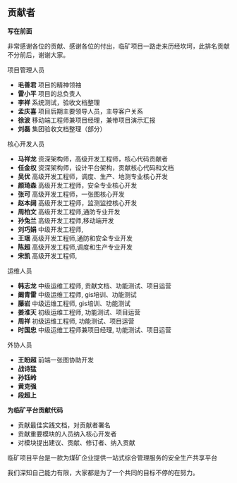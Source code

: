 
## 贡献者


**写在前面**

非常感谢各位的贡献、感谢各位的付出，临矿项目一路走来历经坎坷，此排名贡献不分前后，谢谢大家。

项目管理人员

- **毛善君** 项目的精神领袖
- **雷小平** 项目的总负责人
- **李祥** 系统测试，验收文档整理
- **孟庆喜** 项目后期主要领导人员，主导客户关系
- **徐波** 移动端工程师兼项目经理，兼带项目演示汇报
- **刘磊** 集团验收文档整理（部分）



核心开发人员

- **马祥龙** 资深架构师，高级开发工程师，核心代码贡献者
- **任金权** 资深架构师，设计平台架构，贡献核心代码和文档
- **吴优** 高级开发工程师，调度、生产、地测专业核心开发
- **颜琦森** 高级开发工程师，安全专业核心开发
- **张可** 高级开发工程师，一张图核心开发
- **赵本阔** 高级开发工程师，监测监控核心开发
- **周柏文** 高级开发工程师,通防专业开发
- **孙兔兰** 高级开发工程师,移动端开发
- **刘巧娟** 中级开发工程师,
- **王瑶** 高级开发工程师,通防和安全专业开发
- **陈超** 高级开发工程师,调度和生产专业开发
- **宋凯** 高级开发工程师,


运维人员

- **韩志龙** 中级运维工程师, 贡献文档、功能测试、项目运营
- **阚青雷** 中级运维工程师, gis培训、功能测试
- **藤岩** 中级运维工程师, gis培训、功能测试
- **姜淮天** 初级运维工程师, 功能测试、项目运营
- **周祥** 初级运维工程师, 功能测试、项目运营
- **时国忠** 中级运维工程师兼项目经理, 功能测试、项目运营

外协人员

- **王盼超** 前端一张图协助开发
- **战诗猛** 
- **孙钰岭** 
- **黄克强**
- **段超上**

**为临矿平台贡献代码**



- 贡献最佳实践文档，对贡献者署名
- 贡献重要模块的人员纳入核心开发者
- 对模块提出建议、贡献、修订者、纳入贡献

临矿项目平台是一款为煤矿企业提供一站式综合管理服务的安全生产共享平台


我们深知自己能力有限，大家都是为了一个共同的目标不停的在努力。